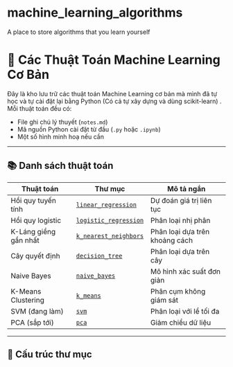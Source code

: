# machine_learning_algorithms
A place to store algorithms that you learn yourself

# 🤖 Các Thuật Toán Machine Learning Cơ Bản

Đây là kho lưu trữ các thuật toán Machine Learning cơ bản mà mình đã tự học và tự cài đặt lại bằng Python (Có cả tự xây dựng và dùng scikit-learn) .  
Mỗi thuật toán đều có:
- File ghi chú lý thuyết (`notes.md`)
- Mã nguồn Python cài đặt từ đầu (`.py` hoặc `.ipynb`)
- Một số hình minh hoạ nếu cần

---

## 📚 Danh sách thuật toán

| Thuật toán              | Thư mục                          | Mô tả ngắn                         |
|-------------------------|----------------------------------|------------------------------------|
| Hồi quy tuyến tính      | [`linear_regression`](./linear_regression/)       | Dự đoán giá trị liên tục           |
| Hồi quy logistic        | [`logistic_regression`](./logistic_regression/)   | Phân loại nhị phân                 |
| K-Láng giềng gần nhất   | [`k_nearest_neighbors`](./k_nearest_neighbors/)   | Phân loại dựa trên khoảng cách     |
| Cây quyết định          | [`decision_tree`](./decision_tree/)               | Phân loại dựa trên cây             |
| Naive Bayes             | [`naive_bayes`](./naive_bayes/)                   | Mô hình xác suất đơn giản          |
| K-Means Clustering      | [`k_means`](./k_means/)                           | Phân cụm không giám sát            |
| SVM (đang làm)          | [`svm`](./svm/)                                   | Phân loại với lề tối đa            |
| PCA (sắp tới)           | [`pca`](./pca/)                                   | Giảm chiều dữ liệu                 |

---

## 📁 Cấu trúc thư mục



